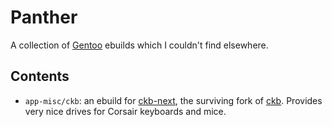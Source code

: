 # Panther

A collection of [Gentoo](https://www.gentoo.org/) ebuilds which I couldn't find elsewhere.

## Contents

* `app-misc/ckb`: an ebuild for [ckb-next](https://github.com/mattanger/ckb-next), the surviving fork of [ckb](https://github.com/ccMSC/ckb). Provides very nice drives for Corsair keyboards and mice.

